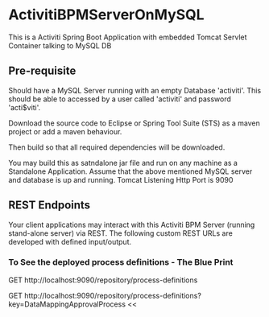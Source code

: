 # ActivitiBPMServerOnMySQL

This is a Activiti Spring Boot Application with embedded Tomcat Servlet Container talking to MySQL DB

<h2> Pre-requisite </h2>

Should have a MySQL Server running with an empty Database 'activiti'. This should be able to accessed by a user called 'activiti' and password 'acti$viti'.

Download the source code to Eclipse or Spring Tool Suite (STS) as a maven project or add a maven behaviour. 

Then build so that all required dependencies will be downloaded.

You may build this as satndalone jar file and run on any machine as a Standalone Application. Assume that the above mentioned MySQL server and database is up and running. Tomcat Listening Http Port is 9090

<h2> REST Endpoints </h2>

Your client applications may interact with this Activiti BPM Server (running stand-alone server)  via REST. The following custom REST URLs are developed with defined input/output. 

<h3> To See the deployed process definitions - The Blue Print</h3>

>>
GET http://localhost:9090/repository/process-definitions

GET http://localhost:9090/repository/process-definitions?key=DataMappingApprovalProcess
<<

